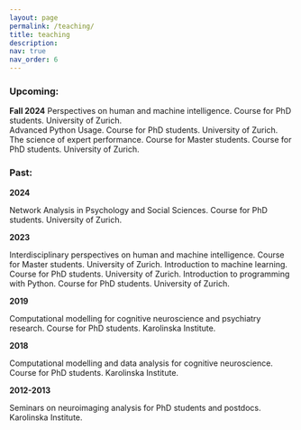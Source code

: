 ```yaml
---
layout: page
permalink: /teaching/
title: teaching
description: 
nav: true
nav_order: 6
---
```


### Upcoming:

**Fall 2024**
Perspectives on human and machine intelligence. Course for PhD students. University of Zurich.  
Advanced Python Usage. Course for PhD students. University of Zurich. 
The science of expert performance. Course for Master students. Course for PhD students. University of Zurich. 

### Past:

**2024** 

Network Analysis in Psychology and Social Sciences. Course for PhD students. University of Zurich. 

**2023** 

Interdisciplinary perspectives on human and machine intelligence. Course for Master students. University of Zurich.
Introduction to machine learning. Course for PhD students. University of Zurich. 
Introduction to programming with Python. Course for PhD students. University of Zurich. 

**2019**

Computational modelling for cognitive neuroscience and psychiatry research. Course for PhD students. Karolinska Institute. 

**2018** 

Computational modelling and data analysis for cognitive neuroscience. Course for PhD students. Karolinska Institute. 

**2012-2013**

Seminars on neuroimaging analysis for PhD students and postdocs. Karolinska Institute. 
